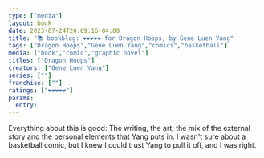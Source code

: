 ```yaml
---
type: ["media"]
layout: book
date: 2023-07-24T20:09:16-04:00
title: "📚 bookblog: ❤️❤️❤️❤️❤️ for Dragon Hoops, by Gene Luen Yang"
tags: ["Dragon Hoops","Gene Luen Yang","comics","basketball"]
media: ["book","comic","graphic novel"]
titles: ["Dragon Hoops"]
creators: ["Gene Luen Yang"]
series: [""]
franchise: [""]
ratings: ["❤️❤️❤️❤️❤️"]
params:
  entry:
---
```

Everything about this is good: The writing, the art, the mix of the external story and the personal elements that Yang puts in. I wasn't sure about a basketball comic, but I knew I could trust Yang to pull it off, and I was right.
